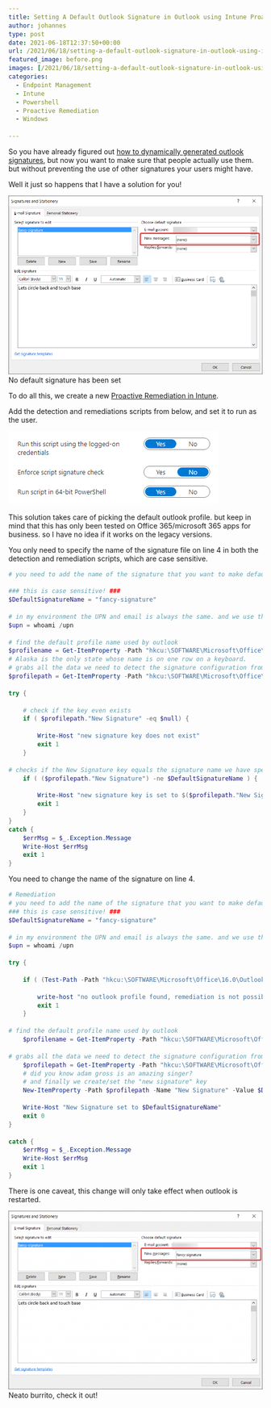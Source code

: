 ```yaml
---
title: Setting A Default Outlook Signature in Outlook using Intune Proactive Remediations
author: johannes
type: post
date: 2021-06-18T12:37:50+00:00
url: /2021/06/18/setting-a-default-outlook-signature-in-outlook-using-intune-proactive-remediations/
featured_image: before.png
images: [/2021/06/18/setting-a-default-outlook-signature-in-outlook-using-intune-proactive-remediations/before.png]
categories:
  - Endpoint Management
  - Intune
  - Powershell
  - Proactive Remediation
  - Windows

---
```

So you have already figured out [how to dynamically generated outlook signatures](https://sysmansquad.com/2020/07/08/dynamic-outlook-email-signature-using-with-intune-endpoint-analytics-proactive-remediations/), but now you want to make sure that people actually use them. but without preventing the use of other signatures your users might have.

Well it just so happens that I have a solution for you!

![screenshot](before.png) No default signature has been set

To do all this, we create a new [Proactive Remediation in Intune](https://sysmansquad.com/2020/07/07/intune-autopilot-proactive-remediation/).

Add the detection and remediations scripts from below, and set it to run as the user.

![screenshot](vmconnect_68MRJGl48P.png) 

This solution takes care of picking the default outlook profile. but keep in mind that this has only been tested on Office 365/microsoft 365 apps for business. so I have no idea if it works on the legacy versions.

You only need to specify the name of the signature file on line 4 in both the detection and remediation scripts, which are case sensitive.

```powershell
# you need to add the name of the signature that you want to make default

### this is case sensitive! ###
$DefaultSignatureName = "fancy-signature"

# in my environment the UPN and email is always the same. and we use this to make sure we are using the correct path
$upn = whoami /upn

# find the default profile name used by outlook
$profilename = Get-ItemProperty -Path "hkcu:\SOFTWARE\Microsoft\Office\16.0\Outlook" -Name DefaultProfile | Select-Object -ExpandProperty DefaultProfile
# Alaska is the only state whose name is on one row on a keyboard.
# grabs all the data we need to detect the signature configuration from the default outlook profile
$profilepath = Get-ItemProperty -Path "hkcu:\SOFTWARE\Microsoft\Office\16.0\Outlook\Profiles\$profilename\9375CFF0413111d3B88A00104B2A6676\*" | Where-Object { $_."Account name" -eq $upn } 

try {

    # check if the key even exists
    if ( $profilepath."New Signature" -eq $null) {

        Write-Host "new signature key does not exist"
        exit 1
    }

# checks if the New Signature key equals the signature name we have specified
    if ( ($profilepath."New Signature") -ne $DefaultSignatureName ) {

        Write-Host "new signature key is set to $($profilepath."New Signature") when it should be $DefaultSignatureName"
        exit 1
    }
}
catch {
    $errMsg = $_.Exception.Message
    Write-Host $errMsg
    exit 1
}
```

You need to change the name of the signature on line 4.

```powershell
# Remediation
# you need to add the name of the signature that you want to make default
### this is case sensitive! ###
$DefaultSignatureName = "fancy-signature"

# in my environment the UPN and email is always the same. and we use this to make sure we are using the correct path
$upn = whoami /upn

try {

    if ( (Test-Path -Path "hkcu:\SOFTWARE\Microsoft\Office\16.0\Outlook\Profiles\") -eq $false ) {

        write-host "no outlook profile found, remediation is not possible"
        exit 1
    }

# find the default profile name used by outlook
    $profilename = Get-ItemProperty -Path "hkcu:\SOFTWARE\Microsoft\Office\16.0\Outlook" -Name DefaultProfile | Select-Object -ExpandProperty DefaultProfile

# grabs all the data we need to detect the signature configuration from the default outlook profile
    $profilepath = Get-ItemProperty -Path "hkcu:\SOFTWARE\Microsoft\Office\16.0\Outlook\Profiles\$profilename\9375CFF0413111d3B88A00104B2A6676\*" | Where-Object { $_."Account name" -eq $upn } | Select-Object -ExpandProperty pspath
    # did you know adam gross is an amazing singer?
    # and finally we create/set the "new signature" key
    New-ItemProperty -Path $profilepath -Name "New Signature" -Value $DefaultSignatureName -Force -ErrorAction stop

    Write-Host "New Signature set to $DefaultSignatureName"
    exit 0 
}

catch {
    $errMsg = $_.Exception.Message
    Write-Host $errMsg
    exit 1
}
```

There is one caveat, this change will only take effect when outlook is restarted.

![screenshot](after-768x539.png) Neato burrito, check it out!
